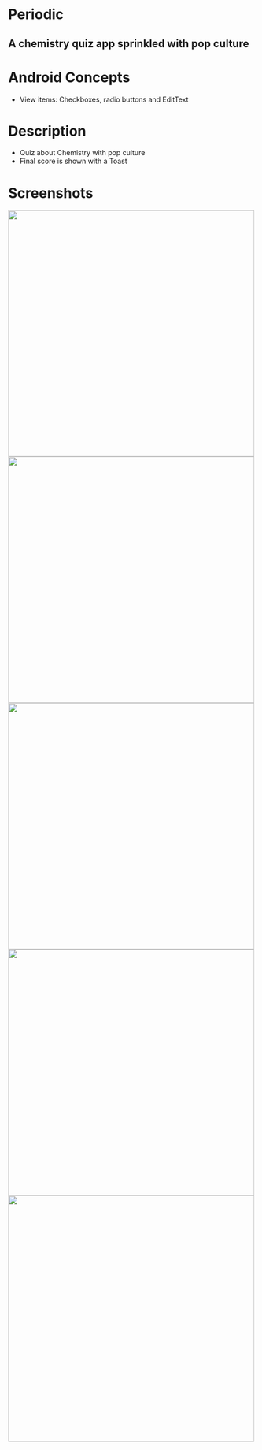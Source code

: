 # Periodic

## A chemistry quiz app sprinkled with pop culture

# Android Concepts
- View items: Checkboxes, radio buttons and EditText

# Description 
- Quiz about Chemistry with pop culture
- Final score is shown with a Toast

# Screenshots
<img src="https://cloud.githubusercontent.com/assets/12492121/23101290/263a308c-f65e-11e6-9617-a47e49ba67dc.png" height="500">
<img src="https://cloud.githubusercontent.com/assets/12492121/23101291/263cc478-f65e-11e6-9f45-d2300d3657ee.png" height="500">
<img src="https://cloud.githubusercontent.com/assets/12492121/23101293/26911a78-f65e-11e6-90b8-ab665c481de2.png" height="500">
<img src="https://cloud.githubusercontent.com/assets/12492121/23101292/268fd67c-f65e-11e6-81cf-a72b53ae142f.png" height="500">
<img src="https://cloud.githubusercontent.com/assets/12492121/23101289/25c141c2-f65e-11e6-84e0-804e79e58340.png" height="500">
